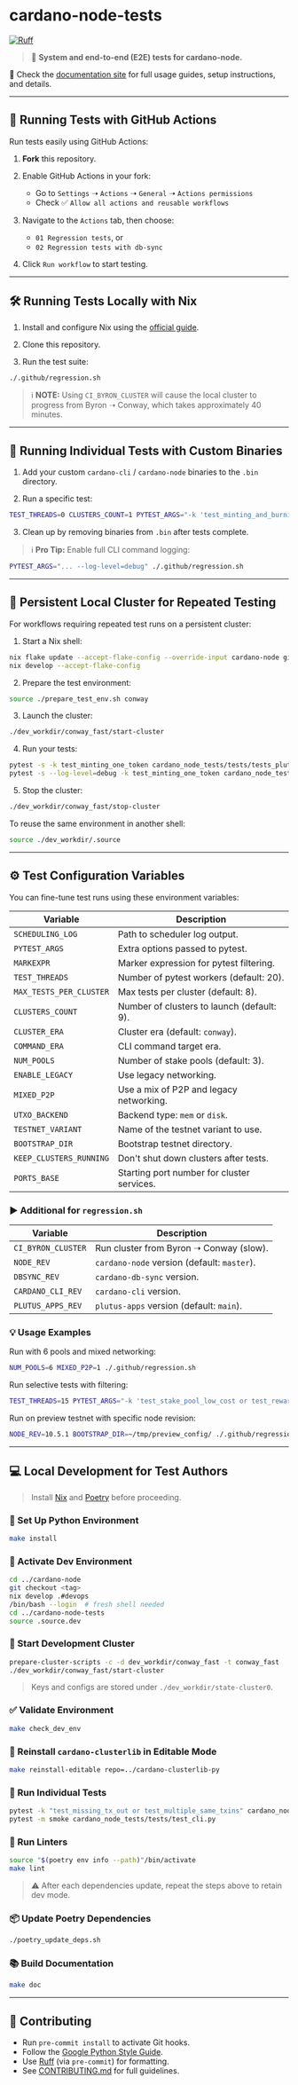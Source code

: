<!-- markdownlint-disable MD029 -->
# cardano-node-tests

[![Ruff](https://img.shields.io/endpoint?url=https://raw.githubusercontent.com/astral-sh/ruff/main/assets/badge/v2.json)](https://github.com/astral-sh/ruff)

> 📡 **System and end-to-end (E2E) tests for cardano-node.**

📘 Check the [documentation site](https://tests.cardano.intersectmbo.org) for full usage guides, setup instructions, and details.

---

## 🚀 Running Tests with GitHub Actions

Run tests easily using GitHub Actions:

1. **Fork** this repository.

1. Enable GitHub Actions in your fork:

   * Go to `Settings` ➝ `Actions` ➝ `General` ➝ `Actions permissions`
   * Check ✅ `Allow all actions and reusable workflows`

1. Navigate to the `Actions` tab, then choose:

   * `01 Regression tests`, or
   * `02 Regression tests with db-sync`

1. Click `Run workflow` to start testing.

---

## 🛠️ Running Tests Locally with Nix

1. Install and configure Nix using the [official guide](https://github.com/input-output-hk/cardano-node-wiki/wiki/building-the-node-using-nix).

2. Clone this repository.

3. Run the test suite:

  ```sh
  ./.github/regression.sh
  ```

> ℹ️ **NOTE:** Using `CI_BYRON_CLUSTER` will cause the local cluster to progress from Byron ➝ Conway, which takes approximately 40 minutes.

---

## 🧪 Running Individual Tests with Custom Binaries

1. Add your custom `cardano-cli` / `cardano-node` binaries to the `.bin` directory.

2. Run a specific test:

  ```sh
  TEST_THREADS=0 CLUSTERS_COUNT=1 PYTEST_ARGS="-k 'test_minting_and_burning_sign[asset_name-build_raw-submit_cli]'" ./.github/regression.sh
  ```

3. Clean up by removing binaries from `.bin` after tests complete.

> ℹ️ **Pro Tip:** Enable full CLI command logging:

  ```sh
  PYTEST_ARGS="... --log-level=debug" ./.github/regression.sh
  ```

---

## 🔁 Persistent Local Cluster for Repeated Testing

For workflows requiring repeated test runs on a persistent cluster:

1. Start a Nix shell:

  ```sh
  nix flake update --accept-flake-config --override-input cardano-node github:IntersectMBO/cardano-node/master
  nix develop --accept-flake-config
  ```

2. Prepare the test environment:

  ```sh
  source ./prepare_test_env.sh conway
  ```

3. Launch the cluster:

  ```sh
  ./dev_workdir/conway_fast/start-cluster
  ```

4. Run your tests:

  ```sh
  pytest -s -k test_minting_one_token cardano_node_tests/tests/tests_plutus
  pytest -s --log-level=debug -k test_minting_one_token cardano_node_tests/tests/tests_plutus
  ```

5. Stop the cluster:

  ```sh
  ./dev_workdir/conway_fast/stop-cluster
  ```

To reuse the same environment in another shell:

```sh
source ./dev_workdir/.source
```

---

## ⚙️ Test Configuration Variables

You can fine-tune test runs using these environment variables:

| Variable                | Description                                |
| ----------------------- | ------------------------------------------ |
| `SCHEDULING_LOG`        | Path to scheduler log output.              |
| `PYTEST_ARGS`           | Extra options passed to pytest.            |
| `MARKEXPR`              | Marker expression for pytest filtering.    |
| `TEST_THREADS`          | Number of pytest workers (default: 20).    |
| `MAX_TESTS_PER_CLUSTER` | Max tests per cluster (default: 8).        |
| `CLUSTERS_COUNT`        | Number of clusters to launch (default: 9). |
| `CLUSTER_ERA`           | Cluster era (default: `conway`).           |
| `COMMAND_ERA`           | CLI command target era.                    |
| `NUM_POOLS`             | Number of stake pools (default: 3).        |
| `ENABLE_LEGACY`         | Use legacy networking.                     |
| `MIXED_P2P`             | Use a mix of P2P and legacy networking.    |
| `UTXO_BACKEND`          | Backend type: `mem` or `disk`.             |
| `TESTNET_VARIANT`       | Name of the testnet variant to use.        |
| `BOOTSTRAP_DIR`         | Bootstrap testnet directory.               |
| `KEEP_CLUSTERS_RUNNING` | Don't shut down clusters after tests.      |
| `PORTS_BASE`            | Starting port number for cluster services. |

### ▶️ Additional for `regression.sh`

| Variable           | Description                                 |
| ------------------ | ------------------------------------------- |
| `CI_BYRON_CLUSTER` | Run cluster from Byron ➝ Conway (slow).     |
| `NODE_REV`         | `cardano-node` version (default: `master`). |
| `DBSYNC_REV`       | `cardano-db-sync` version.                  |
| `CARDANO_CLI_REV`  | `cardano-cli` version.                      |
| `PLUTUS_APPS_REV`  | `plutus-apps` version (default: `main`).    |

### 💡 Usage Examples

Run with 6 pools and mixed networking:

```sh
NUM_POOLS=6 MIXED_P2P=1 ./.github/regression.sh
```

Run selective tests with filtering:

```sh
TEST_THREADS=15 PYTEST_ARGS="-k 'test_stake_pool_low_cost or test_reward_amount'" MARKEXPR="not long" ./.github/regression.sh
```

Run on preview testnet with specific node revision:

```sh
NODE_REV=10.5.1 BOOTSTRAP_DIR=~/tmp/preview_config/ ./.github/regression.sh
```

---

## 💻 Local Development for Test Authors

> Install [Nix](https://github.com/input-output-hk/cardano-node-wiki/wiki/building-the-node-using-nix) and [Poetry](https://python-poetry.org/docs/#installation) before proceeding.

### 🐍 Set Up Python Environment

```sh
make install
```

### 🔧 Activate Dev Environment

```sh
cd ../cardano-node
git checkout <tag>
nix develop .#devops
/bin/bash --login  # fresh shell needed
cd ../cardano-node-tests
source .source.dev
```

### 🧱 Start Development Cluster

```sh
prepare-cluster-scripts -c -d dev_workdir/conway_fast -t conway_fast
./dev_workdir/conway_fast/start-cluster
```

> Keys and configs are stored under `./dev_workdir/state-cluster0`.

### ✅ Validate Environment

```sh
make check_dev_env
```

### 🧰 Reinstall `cardano-clusterlib` in Editable Mode

```sh
make reinstall-editable repo=../cardano-clusterlib-py
```

### 🧪 Run Individual Tests

```sh
pytest -k "test_missing_tx_out or test_multiple_same_txins" cardano_node_tests
pytest -m smoke cardano_node_tests/tests/test_cli.py
```

### 🧹 Run Linters

```sh
source "$(poetry env info --path)"/bin/activate
make lint
```

> ⚠️ After each dependencies update, repeat the steps above to retain dev mode.

### 📦 Update Poetry Dependencies

```sh
./poetry_update_deps.sh
```

### 📚 Build Documentation

```sh
make doc
```

---

## 🤝 Contributing

* Run `pre-commit install` to activate Git hooks.
* Follow the [Google Python Style Guide](https://google.github.io/styleguide/pyguide.html).
* Use [Ruff](https://github.com/astral-sh/ruff) (via `pre-commit`) for formatting.
* See [CONTRIBUTING.md](https://github.com/IntersectMBO/cardano-node-tests/blob/master/CONTRIBUTING.md) for full guidelines.

